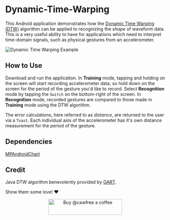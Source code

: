 # Dynamic-Time-Warping
This Android application demonstrates how the [Dynamic Time Warping (DTW)](https://pdfs.semanticscholar.org/05a2/0cde15e172fc82f32774dd0cf4fe5827cad2.pdf) algorithm can be applied to recognizing the _shape_ of waveform data. This is a very useful ability to have for applications which need to interpret time-domain signals, such as physical gestures from an accelerometer.

![Dynamic Time Warping Example](http://i.imgur.com/iVxVr0B.png)

## How to Use
Download and run the application. In **Training** mode, tapping and holding on the screen will start recording accelerometer data, so hold down on the screen for the period of the gesture you'd like to record. Select **Recognition** mode by tapping the `Switch` on the bottom-right of the screen. In **Recognition** mode, recorded gestures are compared to those made in **Training** mode using the DTW algorithm. 

The error calculations, here referred to as _distance_, are returned to the user via a `Toast`. Each individual axis of the accelerometer has it's own distance measurement for the period of the gesture. 

## Dependencies
[MPAndroidChart](https://github.com/PhilJay/MPAndroidChart)

## Credit
Java DTW algorithm benevolently provided by [GART](http://trac.research.cc.gatech.edu/gart/). 

Show them some love! ♥

<p align="center">
  <a href="https://www.buymeacoffee.com/cawfree">
    <img src="https://cdn.buymeacoffee.com/buttons/default-orange.png" alt="Buy @cawfree a coffee" width="232" height="50" />
  </a>
</p>
